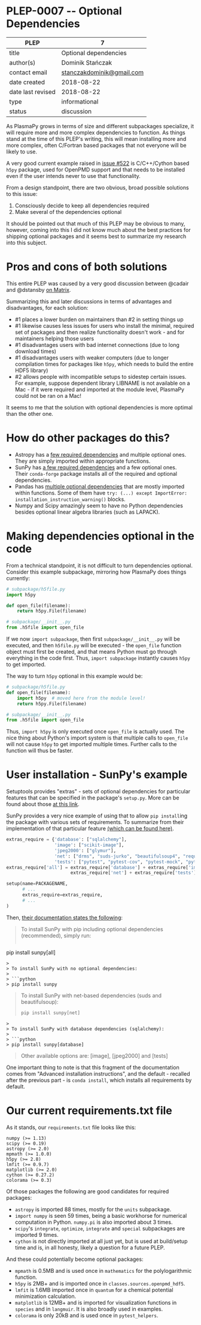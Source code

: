 # PLEP-0007 -- Optional Dependencies

| PLEP              | 7                                        |
|-------------------|------------------------------------------|
| title             | Optional dependencies                    |
| author(s)         | Dominik Stańczak                         |
| contact email     | stanczakdominik@gmail.com                |
| date created      | 2018-08-22                               |
| date last revised | 2018-08-22                               |
| type              | informational                            |
| status            | discussion                               |

As PlasmaPy grows in terms of size and different subpackages specialize, it will
require more and more complex dependencies to function. As things stand at the
time of this PLEP's writing, this will mean installing more and more complex,
often C/Fortran based packages that not everyone will be likely to use.

A very good current example raised in [issue #522](https://github.com/PlasmaPy/PlasmaPy/issues/522) is
C/C++/Cython based `h5py` package, used for OpenPMD support and that needs to be installed even if the user
intends never to use that functionality.

From a design standpoint, there are two obvious, broad possible solutions to
this issue:

1. Consciously decide to keep all dependencies required
2. Make several of the dependencies optional

It should be pointed out that much of this PLEP may be obvious to many, however,
coming into this I did not know much about the best practices for shipping
optional packages and it seems best to summarize my research into this subject.

# Pros and cons of both solutions

This entire PLEP was caused by a very good discussion between @cadair and
@dstansby [on Matrix](https://matrix.to/#/!hkWCiyhQyxiYJlUtKF:matrix.org/$15343221501326144UDvSi:matrix.org).

Summarizing this and later discussions in terms of advantages and disadvantages,
for each solution:
* #1 places a lower burden on maintainers than #2 in setting things up
* #1 likewise causes less issues for users who install the minimal, required set
  of packages and then realize functionality doesn't work - and for maintainers
  helping those users
* #1 disadvantages users with bad internet connections (due to long download times)
* #1 disadvantages users with weaker computers (due to longer compilation times
    for packages like `h5py`, which needs to build the entire HDF5 library)
* #2 allows people with incompatible setups  to sidestep certain issues. For
  example, suppose dependent library LIBNAME is not available on a Mac - if it
  were required and imported at the module level, PlasmaPy could not be ran on a
  Mac!

It seems to me that the solution with optional dependencies is more optimal than
the other one.

# How do other packages do this?
* Astropy has a [few required
  dependencies](http://docs.astropy.org/en/stable/install.html#requirements) and
  multiple optional ones.
  They are simply imported within appropriate functions.
* SunPy has [a few required dependencies](http://docs.sunpy.org/en/stable/guide/installation/advanced.html#sunpy-s-requirements)
  and a few optional ones.   
  Their `conda-forge` package installs all of the required and optional dependencies.
* Pandas has [multiple optional dependencies](https://pandas.pydata.org/pandas-docs/stable/install.html#optional-dependencies)
  that are mostly imported within functions. Some of them have `try: (...) except ImportError: installation_instruction_warning()` blocks.
* Numpy and Scipy amazingly seem to have no Python dependencies besides optional linear algebra
  libraries (such as LAPACK).

# Making dependencies optional in the code

From a technical standpoint, it is not difficult to turn dependencies optional.
Consider this example subpackage, mirroring how PlasmaPy does things currently:

```Python
# subpackage/h5file.py
import h5py

def open_file(filename):
    return h5py.File(filename)

# subpackage/__init__.py
from .h5file import open_file
```

If we now `import subpackage`, then first `subpackage/__init__.py` will be executed,
and then `h5file.py` will be executed - the `open_file` function object must
first be created, and that means Python must go through everything in the code
first. Thus, `import subpackage` instantly causes `h5py` to get imported.

The way to turn `h5py` optional in this example would be:
```Python
# subpackage/h5file.py
def open_file(filename):
    import h5py  # moved here from the module level!
    return h5py.File(filename)

# subpackage/__init__.py
from .h5file import open_file
```

Thus, `import h5py` is only executed once `open_file` is actually used. The nice
thing about Python's import system is that multiple calls to `open_file` will
not cause `h5py` to get imported multiple times. Further calls to the function
will thus be faster.

# User installation  - SunPy's example

Setuptools provides "extras" - sets of optional dependencies for particular features
that can be specified in the package's `setup.py`. More can be found about those
[at this link](https://setuptools.readthedocs.io/en/latest/setuptools.html#declaring-extras-optional-features-with-their-own-dependencies).

SunPy provides a very nice example of using that to allow `pip install`ing the package with various
sets of requirements.
To summarize from their implementation of that particular feature [(which can be found here)]( https://github.com/sunpy/sunpy/blob/2fe3d1782f2a31bf2a212f392e795292f7cac6e7/setup.py#L108-L114).
```python
extras_require = {'database': ["sqlalchemy"],
                  'image': ["scikit-image"],
                  'jpeg2000': ["glymur"],
                  'net': ["drms", "suds-jurko", "beautifulsoup4", "requests", "python-dateutil"],
                  'tests': ["pytest", "pytest-cov", "pytest-mock", "pytest-rerunfailures", "mock", "hypothesis"]}
extras_require['all'] = extras_require['database'] + extras_require['image'] + \
                        extras_require['net'] + extras_require['tests']

setup(name=PACKAGENAME,
      # ...
      extras_require=extras_require,
      # ...
)
```
Then, [their documentation states the following](http://docs.sunpy.org/en/stable/guide/installation/advanced.html#using-pip):

> To install SunPy with pip including optional dependencies (recommended), simply run:
>
> ```python
pip install sunpy[all]
```
>
> To install SunPy with no optional dependencies:
>
> ```python
> pip install sunpy
```
>
> To install SunPy with net-based dependencies (suds and beautifulsoup):
>
> ```python
> pip install sunpy[net]
```
>
> To install SunPy with database dependencies (sqlalchemy):
>
> ```python
> pip install sunpy[database]
```
>
> Other available options are: [image], [jpeg2000] and [tests]

One important thing to note is that this fragment of the documentation comes
from "Advanced installation instructions", and the default - recalled after the
previous part - is `conda install`, which installs all requirements by default.

# Our current requirements.txt file
As it stands, our `requirements.txt` file looks like this:
```
numpy (>= 1.13)
scipy (>= 0.19)
astropy (>= 2.0)
mpmath (>= 1.0.0)
h5py (>= 2.8)
lmfit (>= 0.9.7)
matplotlib (>= 2.0)
cython (>= 0.27.2)
colorama (>= 0.3)
```

Of those packages the following are good candidates for required packages:

* `astropy` is imported 88 times, mostly for the `units` subpackage.
* `import numpy` is seen 59 times, being a basic workhorse for numerical computation in Python. `numpy.pi` is also imported about 3 times.
* `scipy`'s `integrate`, `optimize`, `integrate` and `special` subpackages are imported 9 times.
* `cython` is not directly imported at all just yet, but is used at build/setup time and is, in all honesty, likely a question for a future PLEP.


And these could potentially become optional packages:
* `mpmath` is 0.5MB and is used once in `mathematics` for the polylogarithmic function.
* `h5py` is 2MB+ and is imported once in `classes.sources.openpmd_hdf5`.
* `lmfit` is 1.6MB imported once in `quantum` for a chemical potential minimization calculation.
* `matplotlib` is 12MB+ and is imported for visualization functions in `species` and in `langmuir`. It is also broadly used in examples.
* `colorama` is only 20kB and is used once in `pytest_helpers`.
